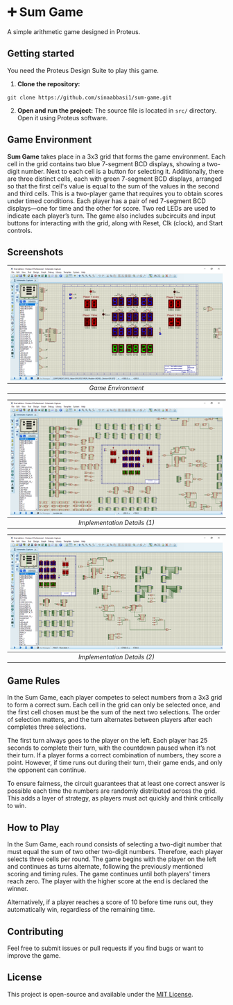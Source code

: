 # :heavy_plus_sign: Sum Game
A simple arithmetic game designed in Proteus.

## Getting started

You need the Proteus Design Suite to play this game.

1. **Clone the repository:** <br />
```
git clone https://github.com/sinaabbasi1/sum-game.git
```
2. **Open and run the project:** The source file is located in `src/` directory. Open it using Proteus software.

## Game Environment

**Sum Game** takes place in a 3x3 grid that forms the game environment. Each cell in the grid contains two blue 7-segment BCD displays, showing a two-digit number. Next to each cell is a button for selecting it. Additionally, there are three distinct cells, each with green 7-segment BCD displays, arranged so that the first cell's value is equal to the sum of the values in the second and third cells.
This is a two-player game that requires you to obtain scores under timed conditions. Each player has a pair of red 7-segment BCD displays—one for time and the other for score. Two red LEDs are used to indicate each player’s turn. The game also includes subcircuits and input buttons for interacting with the grid, along with Reset, Clk (clock), and Start controls.

## Screenshots

| ![Game Environment](./screenshots/Game%20Environment.png) | 
|:--:| 
| *Game Environment* |

| ![Implementation Details (1)](./screenshots/Implementation%20Details%20(1).png) | 
|:--:| 
| *Implementation Details (1)* |

| ![Implementation Details (2)](./screenshots/Implementation%20Details%20(2).png) | 
|:--:| 
| *Implementation Details (2)* |

## Game Rules

In the Sum Game, each player competes to select numbers from a 3x3 grid to form a correct sum. Each cell in the grid can only be selected once, and the first cell chosen must be the sum of the next two selections. The order of selection matters, and the turn alternates between players after each completes three selections.

The first turn always goes to the player on the left. Each player has 25 seconds to complete their turn, with the countdown paused when it’s not their turn. If a player forms a correct combination of numbers, they score a point. However, if time runs out during their turn, their game ends, and only the opponent can continue.

To ensure fairness, the circuit guarantees that at least one correct answer is possible each time the numbers are randomly distributed across the grid. This adds a layer of strategy, as players must act quickly and think critically to win.

## How to Play

In the Sum Game, each round consists of selecting a two-digit number that must equal the sum of two other two-digit numbers. Therefore, each player selects three cells per round. The game begins with the player on the left and continues as turns alternate, following the previously mentioned scoring and timing rules. The game continues until both players' timers reach zero. The player with the higher score at the end is declared the winner.

Alternatively, if a player reaches a score of 10 before time runs out, they automatically win, regardless of the remaining time.

## Contributing

Feel free to submit issues or pull requests if you find bugs or want to improve the game.

## License

This project is open-source and available under the [MIT License](LICENSE).
